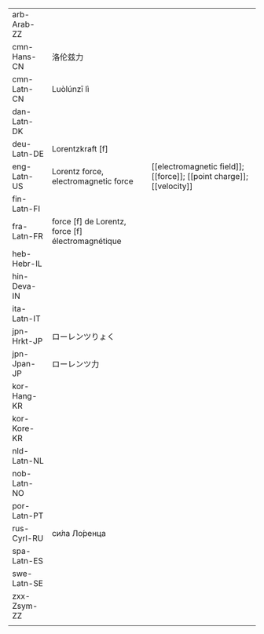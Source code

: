 | | | |
|-|-|-|
| arb-Arab-ZZ |  |  |
| cmn-Hans-CN | 洛伦兹力 |  |
| cmn-Latn-CN | Luòlúnzī lì |  |
| dan-Latn-DK |  |  |
| deu-Latn-DE | Lorentzkraft [f] |  |
| eng-Latn-US | Lorentz force, electromagnetic force | [[electromagnetic field]]; [[force]]; [[point charge]]; [[velocity]] |
| fin-Latn-FI |  |  |
| fra-Latn-FR | force [f] de Lorentz, force [f] électromagnétique |  |
| heb-Hebr-IL |  |  |
| hin-Deva-IN |  |  |
| ita-Latn-IT |  |  |
| jpn-Hrkt-JP | ローレンツりょく |  |
| jpn-Jpan-JP | ローレンツ力 |  |
| kor-Hang-KR |  |  |
| kor-Kore-KR |  |  |
| nld-Latn-NL |  |  |
| nob-Latn-NO |  |  |
| por-Latn-PT |  |  |
| rus-Cyrl-RU | си́ла Ло́ренца |  |
| spa-Latn-ES |  |  |
| swe-Latn-SE |  |  |
| zxx-Zsym-ZZ |  |  |
|  |  |  |